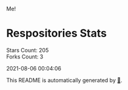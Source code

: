 Me!

# Respositories Stats
Stars Count: 205  
Forks Count: 3

2021-08-06 00:04:06  

This README is automatically generated by [🐰](https://github.com/rnitta/rnitta).
